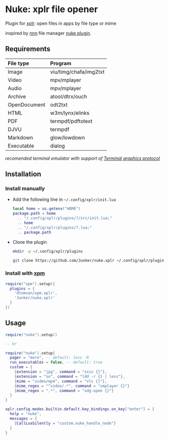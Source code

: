# Nuke: xplr file opener

Plugin for [xplr](https://github.com/sayanarijit/xplr): open files in apps by file type or mime

inspired by [nnn](https://github.com/jarun/nnn) file manager [nuke plugin](https://github.com/jarun/nnn/blob/master/plugins/nuke).

## Requirements

| File type    | Program                |
|:-------------|:-----------------------|
| Image        | viu/timg/chafa/img2txt |
| Video        | mpv/mplayer            |
| Audio        | mpv/mplayer            |
| Archive      | atool/dtrx/ouch        |
| OpenDocument | odt2txt                |
| HTML         | w3m/lynx/elinks        |
| PDF          | termpdf/pdftotext      |
| DJVU         | termpdf                |
| Markdown     | glow/lowdown           |
| Executable   | dialog                 |

*recomended terminal emulator with support of [Terminal graphics protocol](https://sw.kovidgoyal.net/kitty/graphics-protocol/)*

## Installation

### Install manually

- Add the following line in `~/.config/xplr/init.lua`

  ```lua
  local home = os.getenv("HOME")
  package.path = home
    .. "/.config/xplr/plugins/?/src/init.lua;"
    .. home
    .. "/.config/xplr/plugins/?.lua;"
    .. package.path
  ```

- Clone the plugin

  ```bash
  mkdir -p ~/.config/xplr/plugins

  git clone https://github.com/Junker/nuke.xplr ~/.config/xplr/plugins/nuke
  ```
  
### Install with [xpm](https://github.com/dtomvan/xpm.xplr)

  ```lua
  require("xpm").setup({
    plugins = {
      'dtomvan/xpm.xplr',
      'Junker/nuke.xplr'
    }
  })
  ```

## Usage
  
  ```lua
  require("nuke").setup()

  -- Or

  require("nuke").setup{
    pager = "more", -- default: less -R
    run_executables = false, -- default: true
    custom = {
      {extension = "jpg", command = "sxiv {}"},
      {extension = "so", command = "ldd -r {} | less"},
      {mime = "video/mp4", command = "vlc {}"},
      {mime_regex = "^video/.*", command = "smplayer {}"}
      {mime_regex = ".*", command = "xdg-open {}"}
    }
  }
  
  xplr.config.modes.builtin.default.key_bindings.on_key["enter"] = {
    help = "nuke",
    messages = {
      {CallLuaSilently = "custom.nuke_handle_node"}
    }
  }
  ```
